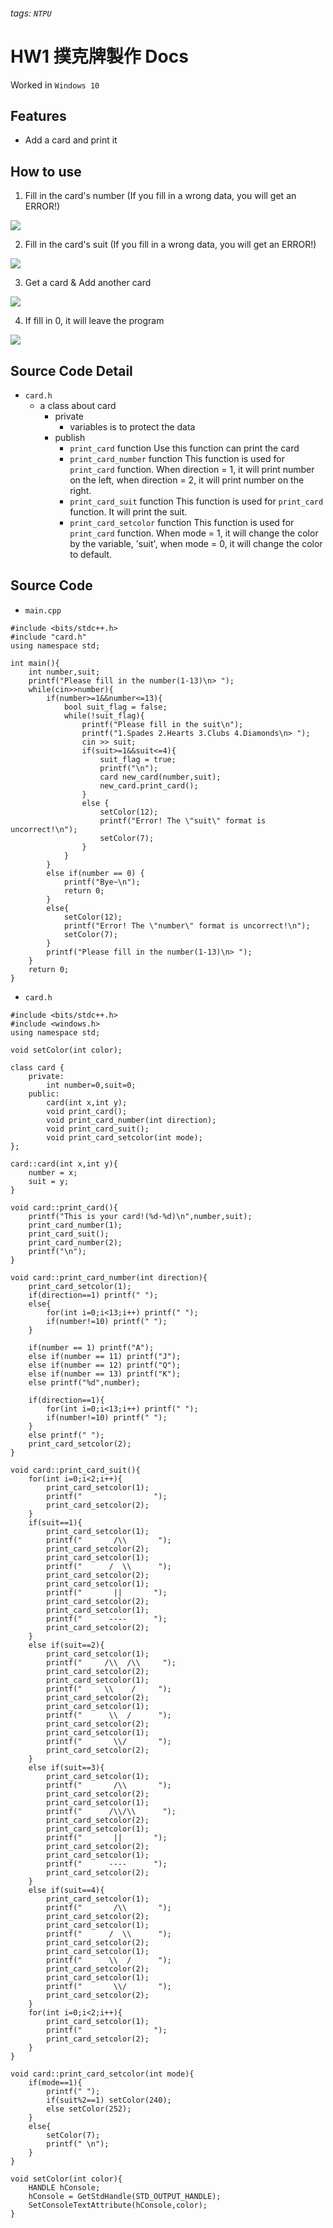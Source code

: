 ###### tags: `NTPU`

# HW1 撲克牌製作 Docs

Worked in `Windows 10`

## Features

- Add a card and print it

## How to use

1. Fill in the card's number (If you fill in a wrong data, you will get an ERROR!)

![](https://i.imgur.com/UL4vI6Z.png)

2. Fill in the card's suit (If you fill in a wrong data, you will get an ERROR!)

![](https://i.imgur.com/BmGvzTd.png)

3. Get a card & Add another card

![](https://i.imgur.com/OdfkUxo.png)

4. If fill in 0, it will leave the program

![](https://i.imgur.com/ikGhK7V.png)


## Source Code Detail

- `card.h`
    - a class about card
        - private
            - variables is to protect the data
        - publish
            - `print_card` function
              Use this function can print the card
            - `print_card_number` function
              This function is used for `print_card` function. When direction = 1, it will print number on the left, when direction = 2, it will print number on the right.
            - `print_card_suit` function
              This function is used for `print_card` function. It will print the suit.
            - `print_card_setcolor` function
              This function is used for `print_card` function. When mode = 1, it will change the color by the variable, 'suit', when mode = 0, it will change the color to default.

## Source Code

- `main.cpp`
```c=
#include <bits/stdc++.h>
#include "card.h"
using namespace std;

int main(){
    int number,suit;
    printf("Please fill in the number(1-13)\n> ");
    while(cin>>number){
    	if(number>=1&&number<=13){
    		bool suit_flag = false;
    		while(!suit_flag){
    			printf("Please fill in the suit\n");
				printf("1.Spades 2.Hearts 3.Clubs 4.Diamonds\n> ");
				cin >> suit;
				if(suit>=1&&suit<=4){
					suit_flag = true;
					printf("\n");
		    		card new_card(number,suit);
	    			new_card.print_card();
				}
				else {
                    setColor(12);
                    printf("Error! The \"suit\" format is uncorrect!\n");
                    setColor(7);
				}
			}
		}
		else if(number == 0) {
			printf("Bye~\n");
			return 0;
		}
		else{
            setColor(12);
            printf("Error! The \"number\" format is uncorrect!\n");
            setColor(7);
		}
		printf("Please fill in the number(1-13)\n> ");
	}
	return 0;
}
```

- `card.h`
```c=
#include <bits/stdc++.h>
#include <windows.h>
using namespace std;

void setColor(int color);

class card {
	private:
		int number=0,suit=0;
	public:
		card(int x,int y);
		void print_card();
		void print_card_number(int direction);
		void print_card_suit();
		void print_card_setcolor(int mode);
};

card::card(int x,int y){
	number = x;
	suit = y;
}

void card::print_card(){
	printf("This is your card!(%d-%d)\n",number,suit);
	print_card_number(1);
	print_card_suit();
	print_card_number(2);
	printf("\n");
}

void card::print_card_number(int direction){
	print_card_setcolor(1);
	if(direction==1) printf(" ");
	else{
		for(int i=0;i<13;i++) printf(" ");
		if(number!=10) printf(" ");
	}

	if(number == 1) printf("A");
	else if(number == 11) printf("J");
	else if(number == 12) printf("Q");
	else if(number == 13) printf("K");
	else printf("%d",number);

	if(direction==1){
		for(int i=0;i<13;i++) printf(" ");
		if(number!=10) printf(" ");
	}
	else printf(" ");
	print_card_setcolor(2);
}

void card::print_card_suit(){
	for(int i=0;i<2;i++){
		print_card_setcolor(1);
		printf("                ");
		print_card_setcolor(2);
	}
	if(suit==1){
		print_card_setcolor(1);
		printf("       /\\       ");
		print_card_setcolor(2);
		print_card_setcolor(1);
		printf("      /  \\      ");
		print_card_setcolor(2);
		print_card_setcolor(1);
		printf("       ||       ");
		print_card_setcolor(2);
		print_card_setcolor(1);
		printf("      ----      ");
		print_card_setcolor(2);
	}
	else if(suit==2){
		print_card_setcolor(1);
		printf("     /\\  /\\     ");
		print_card_setcolor(2);
		print_card_setcolor(1);
		printf("     \\    /     ");
		print_card_setcolor(2);
		print_card_setcolor(1);
		printf("      \\  /      ");
		print_card_setcolor(2);
		print_card_setcolor(1);
		printf("       \\/       ");
		print_card_setcolor(2);
	}
	else if(suit==3){
		print_card_setcolor(1);
		printf("       /\\       ");
		print_card_setcolor(2);
		print_card_setcolor(1);
		printf("      /\\/\\      ");
		print_card_setcolor(2);
		print_card_setcolor(1);
		printf("       ||       ");
		print_card_setcolor(2);
		print_card_setcolor(1);
		printf("      ----      ");
		print_card_setcolor(2);
	}
	else if(suit==4){
		print_card_setcolor(1);
		printf("       /\\       ");
		print_card_setcolor(2);
		print_card_setcolor(1);
		printf("      /  \\      ");
		print_card_setcolor(2);
		print_card_setcolor(1);
		printf("      \\  /      ");
		print_card_setcolor(2);
		print_card_setcolor(1);
		printf("       \\/       ");
		print_card_setcolor(2);
	}
	for(int i=0;i<2;i++){
		print_card_setcolor(1);
		printf("                ");
		print_card_setcolor(2);
	}
}

void card::print_card_setcolor(int mode){
	if(mode==1){
		printf(" ");
		if(suit%2==1) setColor(240);
		else setColor(252);
	}
	else{
		setColor(7);
		printf(" \n");
	}
}

void setColor(int color){
    HANDLE hConsole;
    hConsole = GetStdHandle(STD_OUTPUT_HANDLE);
    SetConsoleTextAttribute(hConsole,color);
}
```